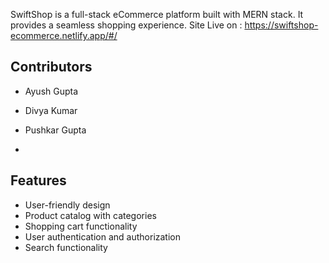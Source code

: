 SwiftShop is a full-stack eCommerce platform built with MERN stack.
It provides a seamless shopping experience.
Site Live on : https://swiftshop-ecommerce.netlify.app/#/

## Contributors
- Ayush Gupta
- Divya Kumar
- Pushkar Gupta

- 
## Features

- User-friendly design
- Product catalog with categories
- Shopping cart functionality
- User authentication and authorization
- Search functionality

